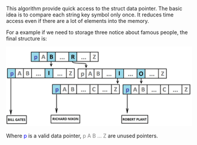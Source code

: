 This algorithm provide quick access to the struct data pointer.
The basic idea is to compare each string key symbol only once. It reduces time access even if there are a lot of elements into the memory.

For a example if we need to storage three notice about famous people, the final structure is:

![Image description](./pic.png)

Where <span style="color:blue">p</span> is a valid data pointer, <span style="color:gray">p A B ... Z</span> are unused pointers.